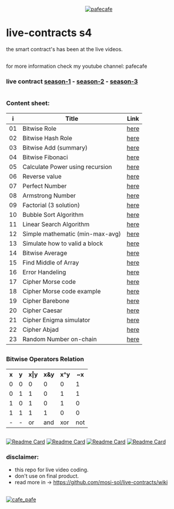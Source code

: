 <p align="center"> 
  <!-- <a href="https://twitter.com/cafe_pafe" target="blank"><img src="https://img.shields.io/twitter/follow/cafe_pafe?logo=twitter&style=plastic&labelColor=334455" alt="cafe_pafe" /></a>  --> 
<a href="https://youtube.com/pafecafe" target="blank"><img src="https://img.shields.io/badge/youtube-watch-red/follow/cafe_pafe?logo=youtube&style=plastic&logoColor=red&labelColor=334455" alt="pafecafe" /></a> 
</p>

# live-contracts s4
the smart contract's has been at the live videos.
##
for more information check my youtube channel: pafecafe


### **live contract** [season-1](https://github.com/mosi-sol/live-contracts) - [season-2](https://github.com/mosi-sol/live-contracts-s2) - [season-3](https://github.com/mosi-sol/live-contract-s3)

#
### Content sheet:

| i | Title | Link |
| --- | --- | --- |
| 01 | Bitwise Role | [here](https://github.com/mosi-sol/live-contracts-s4/tree/main/01-%20Bitwise%20Role) |
| 02 | Bitwise Hash Role | [here](https://github.com/mosi-sol/live-contracts-s4/tree/main/02-%20Bitwise%20Hash%20Role) |
| 03 | Bitwise Add (summary) | [here](https://github.com/mosi-sol/live-contracts-s4/tree/main/03-%20Bitwise%20Add) |
| 04 | Bitwise Fibonaci | [here](https://github.com/mosi-sol/live-contracts-s4/tree/main/04-%20Bitwise%20Fibonaci) |
| 05 | Calculate Power using recursion | [here](https://github.com/mosi-sol/live-contracts-s4/tree/main/05-%20Calculate%20Power) |
| 06 | Reverse value | [here](https://github.com/mosi-sol/live-contracts-s4/tree/main/06-%20Reverse%20value) |
| 07 | Perfect Number | [here](https://github.com/mosi-sol/live-contracts-s4/tree/main/07-%20Perfect%20Number) |
| 08 | Armstrong Number | [here](https://github.com/mosi-sol/live-contracts-s4/tree/main/08-%20Armstrong%20Number) |
| 09 | Factorial (3 solution) | [here](https://github.com/mosi-sol/live-contracts-s4/tree/main/09-%20Factorial) |
| 10 | Bubble Sort Algorithm | [here](https://github.com/mosi-sol/live-contracts-s4/tree/main/10-%20Bubble%20Sort) |
| 11 | Linear Search Algorithm | [here](https://github.com/mosi-sol/live-contracts-s4/tree/main/11-%20Linear%20Search) |
| 12 | Simple mathematic (min-max-avg) | [here](https://github.com/mosi-sol/live-contracts-s4/tree/main/12-%20Min_Max_Average) |
| 13 | Simulate how to valid a block | [here](https://github.com/mosi-sol/live-contracts-s4/tree/main/13-%20How%20to%20Check%20Validator) |
| 14 | Bitwise Average | [here](https://github.com/mosi-sol/live-contracts-s4/tree/main/14-%20Bitwise%20Average) |
| 15 | Find Middle of Array | [here](https://github.com/mosi-sol/live-contracts-s4/tree/main/15-%20Find%20Middle%20of%20Array) |
| 16 | Error Handeling | [here](https://github.com/mosi-sol/live-contracts-s4/tree/main/16-%20Error%20Debuging) |
| 17 | Cipher Morse code | [here](https://github.com/mosi-sol/live-contracts-s4/tree/main/17-%20Cipher%20Morse%20code%201) |
| 18 | Cipher Morse code example | [here](https://github.com/mosi-sol/live-contracts-s4/tree/main/18-%20Cipher%20Morse%20Code%202) |
| 19 | Cipher Barebone | [here](https://github.com/mosi-sol/live-contracts-s4/tree/main/19-%20Cipher%20Barbone) |
| 20 | Cipher Caesar | [here](https://github.com/mosi-sol/live-contracts-s4/tree/main/20-%20Caesar%20Cipher) |
| 21 | Cipher Enigma simulator | [here](https://github.com/mosi-sol/live-contracts-s4/tree/main/21-%20Enigma%20simulator) |
| 22 | Cipher Abjad | [here](https://github.com/mosi-sol/live-contracts-s4/tree/main/22-%20Abjad%20Cipher) |
| 23 | Random Number on-chain | [here](https://github.com/mosi-sol/live-contracts-s4/tree/main/23-%20Random%20Number) |

##

### Bitwise Operators Relation

<table>
  <tr>
    <th>x</th>
    <th>y</th>
    <th>x|y</th>
    <th>x&y</th>
    <th>x^y</th>
    <th>~x</th>
  </tr>
  <tr>
    <td>0</td>
    <td>0</td>
    <td>0</td>
    <td>0</td>
    <td>0</td>
    <td>1</td>
  </tr>
  <tr>
    <td>0</td>
    <td>1</td>
    <td>1</td>
    <td>0</td>
    <td>1</td>
    <td>1</td>
  </tr>
  <tr>
    <td>1</td>
    <td>0</td>
    <td>1</td>
    <td>0</td>
    <td>1</td>
    <td>0</td>
  </tr>
  <tr>
    <td>1</td>
    <td>1</td>
    <td>1</td>
    <td>1</td>
    <td>0</td>
    <td>0</td>
  </tr>
  <tr>
    <td>-</td>
    <td>-</td>
    <td>or</td>
    <td>and</td>
    <td>xor</td>
    <td>not</td>
  </tr>
</table>

##

[![Readme Card](https://github-readme-stats.vercel.app/api/pin/?username=mosi-sol&repo=live-contracts)](https://github.com/mosi-sol/live-contracts)
[![Readme Card](https://github-readme-stats.vercel.app/api/pin/?username=mosi-sol&repo=live-contracts-s2)](https://github.com/mosi-sol/live-contracts-s2)
[![Readme Card](https://github-readme-stats.vercel.app/api/pin/?username=mosi-sol&repo=live-contract-s3)](https://github.com/mosi-sol/live-contract-s3)
[![Readme Card](https://github-readme-stats.vercel.app/api/pin/?username=mosi-sol&repo=live-contracts-s4)](https://github.com/mosi-sol/live-contracts-s4)

### disclaimer:

- this repo for live video coding.
- don't use on final product.
- read more in -> https://github.com/mosi-sol/live-contracts/wiki

##
<div>
<span align="left"> 
<a href="https://github.com/mosi-sol/live-contract-s4" target="blank">
  <img src="https://img.shields.io/badge/License-MIT-blue?style=flat" alt="cafe_pafe" /></a>  
</span>
<!-- <span align="center"> 
<a href="https://img.shields.io/twitter/url?url=https%3A%2F%2Fgithub.com%2Fmosi-sol%2Flive-contract-s4" target="blank"><img src="https://img.shields.io/twitter/url?url=https%3A%2F%2Fgithub.com%2Fmosi-sol%2Flive-contract-s4" alt="pafecafe" /></a> 
</span> -->
</div>
